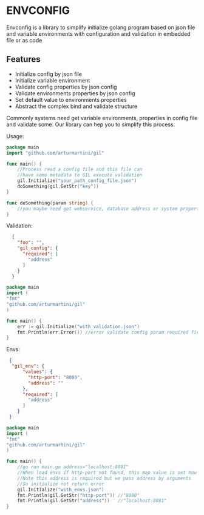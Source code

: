 # ENVCONFIG
Envconfig is a library to simplify initialize golang program based on json file and variable environments with configuration and validation in embedded file or as code

## Features 
* Initialize config by json file  
* Initialize variable environment
* Validate config properties by json config
* Validate environments properties by json config
* Set default value to environments properties
* Abstract the complex bind and validate structure

Commonly systems need get variable environments, properties in config file
and validate some. Our library can hep you to simplify this process.

Usage:
```go
package main
import "github.com/arturmartini/gil"

func main() {
    //Process read a config file and this file can
    //have some metadata to GIL execute validation 
    gil.Initialize("your_path_config_file.json")
    doSomething(gil.GetStr("key"))
}

func doSomething(param string) {
    //you maybe need get webservice, database address or system property
}
```

Validation:
```json
  {
    "foo": "",
    "gil_config": {
      "required": [
        "address"
      ]
    }
  }
```

```go
package main
import (
"fmt"
"github.com/arturmartini/gil"
)

func main() {
    err := gil.Initialize("with_validation.json")
    fmt.Println(err.Error()) //error validate config param required fields: [address]
}
```

Envs:
```json
 {
  "gil_env": {
      "values": {
        "http-port": "8080",
        "address": ""
      },
      "required": [
        "address"
      ]
    }
 }
```

```go
package main
import (
"fmt"
"github.com/arturmartini/gil"
)

func main() {
    //go run main.go address="localhost:8081"
    //When load envs if http-port not found, this map value is set how to default
    //Note this address is required but we pass address by arguments
    //So initialize not return error
    gil.Initialize("with_envs.json")
    fmt.Println(gil.GetStr("http-port")) //"8080"
    fmt.Println(gil.GetStr("address"))   //"localhost:8081"
}
```